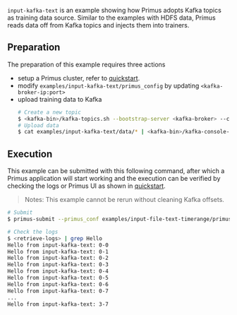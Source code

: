`input-kafka-text` is an example showing how Primus adopts Kafka topics as training data source.
Similar to the examples with HDFS data, Primus reads data off from Kafka topics and injects them
into trainers.

## Preparation

The preparation of this example requires three actions

- setup a Primus cluster, refer to [quickstart](../../docs/primus-quickstart.md).
- modify `examples/input-kafka-text/primus_config` by updating `<kafka-broker-ip:port>`
- upload training data to Kafka
  ```bash
  # Create a new topic
  $ <kafka-bin>/kafka-topics.sh --bootstrap-server <kafka-broker> --create --topic primus-example-input-kafka-text
  # Upload data
  $ cat examples/input-kafka-text/data/* | <kafka-bin>/kafka-console-producer.sh --bootstrap-server <kafka-broker> --topic primus-example-input-kafka-text
  ```

## Execution

This example can be submitted with this following command, after which a Primus application will
start working and the execution can be verified by checking the logs or Primus UI as shown
in [quickstart](../../docs/primus-quickstart.md).

> Notes: This example cannot be rerun without cleaning Kafka offsets.

```bash
# Submit
$ primus-submit --primus_conf examples/input-file-text-timerange/primus_config.json

# Check the logs
$ <retrieve-logs> | grep Hello
Hello from input-kafka-text: 0-0
Hello from input-kafka-text: 0-1
Hello from input-kafka-text: 0-2
Hello from input-kafka-text: 0-3
Hello from input-kafka-text: 0-4
Hello from input-kafka-text: 0-5
Hello from input-kafka-text: 0-6
Hello from input-kafka-text: 0-7
...
Hello from input-kafka-text: 3-7
```